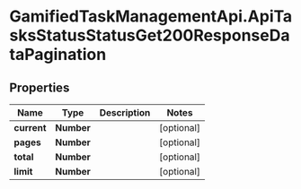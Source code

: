 # GamifiedTaskManagementApi.ApiTasksStatusStatusGet200ResponseDataPagination

## Properties

Name | Type | Description | Notes
------------ | ------------- | ------------- | -------------
**current** | **Number** |  | [optional] 
**pages** | **Number** |  | [optional] 
**total** | **Number** |  | [optional] 
**limit** | **Number** |  | [optional] 


